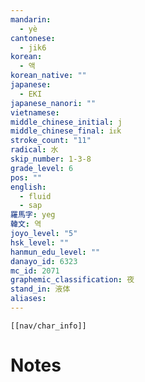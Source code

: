 ```yaml
---
mandarin:
  - yè
cantonese:
  - jik6
korean:
  - 액
korean_native: ""
japanese:
  - EKI
japanese_nanori: ""
vietnamese:
middle_chinese_initial: j
middle_chinese_final: iᴇk
stroke_count: "11"
radical: 水
skip_number: 1-3-8
grade_level: 6
pos: ""
english:
  - fluid
  - sap
羅馬字: yeg
韓文: 역
joyo_level: "5"
hsk_level: ""
hanmun_edu_level: ""
danayo_id: 6323
mc_id: 2071
graphemic_classification: 夜
stand_in: 液体
aliases:
---
```

```meta-bind-embed
[[nav/char_info]]
```

# Notes
